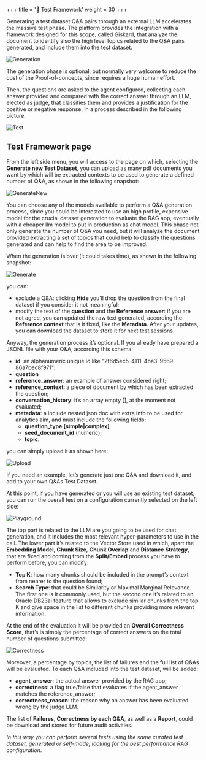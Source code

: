 +++
title = '🧪 Test Framework'
weight = 30
+++
<!--
Copyright (c) 2023, 2024, Oracle and/or its affiliates.
Licensed under the Universal Permissive License v1.0 as shown at http://oss.oracle.com/licenses/upl.
-->
Generating a test dataset Q&A pairs through an external LLM accelerates the massive test phase. The platform provides the integration with a framework designed for this scope, called Giskard, that analyze the document to identify also the high level topics related to the Q&A pairs generated, and include them into the test dataset.

![Generation](images/generation.png)

The generation phase is optional, but normally very welcome to reduce the cost of the Proof-of-concepts, since requires a huge human effort.

Then, the questions are asked to the agent configured, collecting each answer provided and compared with the correct answer through an LLM, elected as judge, that classifies them and provides a justification for the positive or negative response, in a process described in the following picture.

![Test](images/test.png)


## Test Framework page
From the left side menu, you will access to the page on which, selecting the **Generate new Test Dataset**, you can upload as many pdf documents you want by which will be extracted contexts to be used to generate a defined number of Q&A, as shown in the following snapshot:

![GenerateNew](images/generate.png)

You can choose any of the models available to perform a Q&A generation process, since you could be interested to use an high profile, expensive model for the crucial dataset generation to evaluate the RAG app, eventually with a cheaper llm model to put in production as chat model. This phase not only generate the number of Q&A you need, but it will analyze the document provided extracting a set of topics that could help to classify the questions generated and can help to find the area to be improved.

When the generation is over (it could takes time), as shown in the following snapshot:

![Generate](images/qa_dataset.png)

you can:

* exclude a Q&A: clicking **Hide** you’ll drop the question from the final dataset if you consider it not meaningful;
* modify the text of the **question** and the **Reference answer**: if you are not agree, you can updated the raw text generated, according the **Reference context** that is it fixed, like the **Metadata**.
After your updates, you can download the dataset to store it for next test sessions.

Anyway, the generation process it’s optional. If you already have prepared a JSONL file with your Q&A, according this schema:

* **id**: an alphanumeric unique id like ”2f6d5ec5–4111–4ba3–9569–86a7bec8f971";
* **question**
* **reference_answer**: an example of answer considered right;
* **reference_context**: a piece of document by which has been extracted the question;
* **conversation_history**: it’s an array empty [], at the moment not evaluated;
* **metadata**: a include nested json doc with extra info to be used for analytics aim, and must include the following fields: 
    - **question_type** **[simple|complex]**;
    - **seed_document_id** (numeric);
    - **topic**.

you can simply upload it as shown here:

![Upload](images/upload.png)

If you need an example, let’s generate just one Q&A and download it, and add to your own Q&As Test Dataset.

At this point, if you have generated or you will use an existing test dataset, you can run the overall test on a configuration currently selected on the left side:

![Playground](images/playground.png)

The top part is related to the LLM are you going to be used for chat generation, and it includes the most relevant hyper-parameters to use in the call. The lower part it’s related to the Vector Store used in which, apart the **Embedding Model**, **Chunk Size**, **Chunk Overlap** and **Distance Strategy**, that are fixed and coming from the **Split/Embed** process you have to perform before, you can modify:

* **Top K**: how many chunks should be included in the prompt’s context from nearer to the question found;
* **Search Type**: that could be Similarity or Maximal Marginal Relevance. The first one is it commonly used, but the second one it’s related to an Oracle DB23ai feature that allows to exclude similar chunks from the top K and give space in the list to different chunks providing more relevant information.

At the end of the evaluation it will be provided an **Overall Correctness Score**, that’s is simply the percentage of correct answers on the total number of questions submitted:

![Correctness](images/correctness.png)

Moreover, a percentage by topics, the list of failures and the full list of Q&As will be evaluated. To each Q&A included into the test dataset, will be added:

* **agent_answer**: the actual answer provided by the RAG app;
* **correctness**: a flag true/false that evaluates if the agent_answer matches the reference_answer;
* **correctness_reason**: the reason why an answer has been evaluated wrong by the judge LLM.

The list of **Failures**, **Correctness by each Q&A**, as well as a **Report**, could be download and stored for future audit activities.

*In this way you can perform several tests using the same curated test dataset, generated or self-made, looking for the best performance RAG configuration*.
